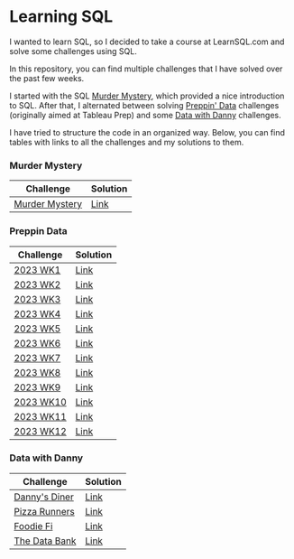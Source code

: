 # Learning SQL

I wanted to learn SQL, so I decided to take a course at LearnSQL.com and solve some challenges using SQL.

In this repository, you can find multiple challenges that I have solved over the past few weeks. 

I started with the SQL [Murder Mystery](https://mystery.knightlab.com/), which provided a nice introduction to SQL. 
After that, I alternated between solving [Preppin' Data](https://www.preppindata.com/challenges) challenges (originally aimed at Tableau Prep) and some [Data with Danny]() challenges.

I have tried to structure the code in an organized way. Below, you can find tables with links to all the challenges and my solutions to them.

### Murder Mystery

|Challenge|Solution|
|-|-|
|[Murder Mystery](https://mystery.knightlab.com/)|[Link](SQL_Murder_Mystery/SQL_Murder_Mystery.sql) |

### Preppin Data

|Challenge|Solution|
|-|-|
|[2023 WK1](https://preppindata.blogspot.com/2023/01/2023-week-1-data-source-bank.html)|[Link](Preppin_Data/2023_WK1.sql) |
|[2023 WK2](https://preppindata.blogspot.com/2023/01/2023-week-2-international-bank-account.html)|[Link](Preppin_Data/2023_WK2.sql) |
|[2023 WK3](https://preppindata.blogspot.com/2023/01/2023-week-3-targets-for-dsb.html)|[Link](Preppin_Data/2023_WK3.sql) |
|[2023 WK4](https://preppindata.blogspot.com/2023/01/2023-week-4-new-customers.html)|[Link](Preppin_Data/2023_WK4.sql) |
|[2023 WK5](https://preppindata.blogspot.com/2023/02/2023-week-5-dsb-ranking.html)|[Link](Preppin_Data/2023_WK5.sql) |
|[2023 WK6](https://preppindata.blogspot.com/2023/02/2023-week-6-dsb-customer-ratings.html)|[Link](Preppin_Data/2023_WK6.sql) |
|[2023 WK7](https://preppindata.blogspot.com/2023/02/2023-week-7-flagging-fraudulent.html)|[Link](Preppin_Data/2023_WK7.sql) |
|[2023 WK8](https://preppindata.blogspot.com/2023/02/2023-week-8-taking-stock.html)|[Link](Preppin_Data/2023_WK8.sql) |
|[2023 WK9](https://preppindata.blogspot.com/2023/03/2023-week-9-customer-bank-statements.html)|[Link](Preppin_Data/2023_WK9.sql) |
|[2023 WK10](https://preppindata.blogspot.com/2023/03/2023-week-10-whats-my-balance-on-this.html)|[Link](Preppin_Data/2023_WK10.sql) |
|[2023 WK11](https://preppindata.blogspot.com/2023/03/2023-week-11-which-customers-are-closest.html)|[Link](Preppin_Data/2023_WK11.sql) |
|[2023 WK12](https://preppindata.blogspot.com/2023/03/2023-week-12-regulatory-reporting.html)|[Link](Preppin_Data/2023_WK12.sql) |

### Data with Danny

|Challenge|Solution|
|-|-|
|[Danny's Diner](https://8weeksqlchallenge.com/case-study-1/)|[Link](Data_with_Danny/01_Danny's_Diner)|
|[Pizza Runners](https://8weeksqlchallenge.com/case-study-2/)|[Link](Data_with_Danny/02_Pizza_Runners.sql)|
|[Foodie Fi](https://8weeksqlchallenge.com/case-study-3/)|[Link](Data_with_Danny/03_Foodie_Fi.sql)|
|[The Data Bank](https://8weeksqlchallenge.com/case-study-4/)|[Link](Data_with_Danny/04_The_Data_Bank.sql)|

